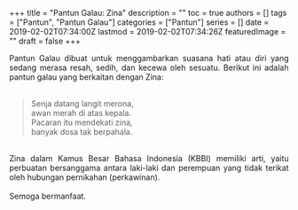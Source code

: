 +++
title = "Pantun Galau: Zina"
description = ""
toc = true
authors = []
tags = ["Pantun", "Pantun Galau"]
categories = ["Pantun"]
series = []
date = 2019-02-02T07:34:00Z
lastmod = 2019-02-02T07:34:26Z
featuredImage = ""
draft = false
+++

<div style="text-align: justify;">Pantun Galau dibuat untuk menggambarkan suasana hati atau diri yang sedang merasa resah, sedih, dan kecewa oleh sesuatu. Berikut ini adalah pantun galau yang berkaitan dengan Zina:<br /><br />
<blockquote class="tr_bq">Senja datang langit merona,<br />awan merah di atas kepala.<br />Pacaran itu mendekati zina,<br />banyak dosa tak berpahala.</blockquote><br />
Zina dalam Kamus Besar Bahasa Indonesia (KBBI) memiliki arti, yaitu perbuatan bersanggama antara laki-laki dan perempuan yang tidak terikat oleh hubungan pernikahan (perkawinan).<br /><br />
Semoga bermanfaat.</div>
